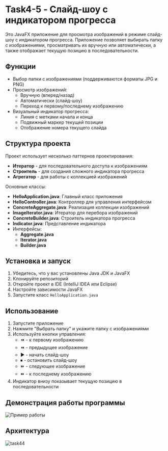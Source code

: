 # Task4-5 - Слайд-шоу с индикатором прогресса

Это JavaFX приложение для просмотра изображений в режиме слайд-шоу с индикатором прогресса. Приложение позволяет выбирать папку с изображениями, просматривать их вручную или автоматически, а также отображает текущую позицию в последовательности.

## Функции

- Выбор папки с изображениями (поддерживаются форматы JPG и PNG)
- Просмотр изображений:
  - Вручную (вперед/назад)
  - Автоматически (слайд-шоу)
  - Переход к первому/последнему изображению
- Визуальный индикатор прогресса:
  - Линия с метками начала и конца
  - Подвижный маркер текущей позиции
  - Отображение номера текущего слайда

## Структура проекта

Проект использует несколько паттернов проектирования:

- **Итератор** - для последовательного доступа к изображениям
- **Строитель** - для создания сложного индикатора прогресса
- **Агрегатор** - для работы с коллекцией изображений

Основные классы:

- **HelloApplication.java**: Главный класс приложения
- **HelloController.java**: Контроллер для управления интерфейсом
- **ConcreteAggregate.java**: Реализация коллекции изображений
- **ImageIterator.java**: Итератор для перебора изображений
- **ConcreteBuilder.java**: Строитель индикатора прогресса
- **Indicator.java**: Представление индикатора
- Интерфейсы:
  - **Aggregate.java**
  - **Iterator.java**
  - **Builder.java**

## Установка и запуск

1. Убедитесь, что у вас установлены Java JDK и JavaFX
2. Клонируйте репозиторий
3. Откройте проект в IDE (IntelliJ IDEA или Eclipse)
4. Настройте зависимости JavaFX
5. Запустите класс `HelloApplication.java`

## Использование

1. Запустите приложение
2. Нажмите "Выбрать папку" и укажите папку с изображениями
3. Используйте кнопки управления:
   - ⏪ - к первому изображению
   - ⏪ - предыдущее изображение
   - ▶ - начать слайд-шоу
   - ⏹ - остановить слайд-шоу
   - ⏩ - следующее изображение
   - ⏩ - к последнему изображению
4. Индикатор внизу показывает текущую позицию в последовательности

## Демонстрация работы программы
![Пример работы](https://github.com/user-attachments/assets/48805db9-010b-48e5-986b-898ab58764d9)


## Архитектура
![task44](https://github.com/user-attachments/assets/7caa164d-391c-4630-ad26-7b6f707f45cf)
